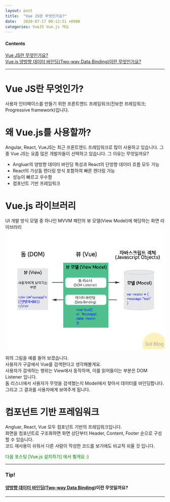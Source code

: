 ```yaml
---
layout: post
title:  "Vue JS란 무엇인가요?"
date:   2020-07-17 00:12:51 +0900
categories: VueJS Vue.js 개요
---
```

#### Contents   
[Vue JS란 무엇인가요?](https://bethbang1004.github.io/vuejs/vue.js/%EA%B0%9C%EC%9A%94/2020/07/16/welcome-to-jekyll.html)      
[Vue.js 양방향 데이터 바인딩(Two-way Data Binding)이란 무엇인가요?](https://bethbang1004.github.io/vuejs/vue.js/%EC%96%91%EB%B0%A9%ED%96%A5_%EB%8D%B0%EC%9D%B4%ED%84%B0_%EB%B0%94%EC%9D%B8%EB%94%A9/2020/07/18/binding-welcome-to-jekyll.html)   
* * *
# Vue JS란 무엇인가?   
사용자 인터페이스를 만들기 위한 프론트엔드 프레임워크(진보한 프레임워크; Progressive framework)입니다.

# 왜 Vue.js를 사용할까?
Angular, React, VueJS는 최근 프론트엔드 프레임워크로 많이 사용하고 있습니다.
그 중 Vue JS는 요즘 많은 개발자들이 선택하고 있습니다. 그 이유는 무엇일까요?
- Angluar의 양방향 데이터 바인딩 특성과 React의 단방향 데이터 흐름 모두 가능
- React의 가상돔 렌더링 방식 포함하여 빠른 렌더링 가능
- 성능이 빠르고 우수함
- 컴포넌트 기반 프레임워크

# Vue.js 라이브러리
UI 개발 방식 모델 중 하나인 MVVM 패턴의 뷰 모델(View Model)에 해당하는 화면 라이브러리
![Alt text](/assets/vueArch01.png "MVVM View Model")

위의 그림을 예를 들어 보겠습니다.   
사용자가 구글에서 Vue를 검색한다고 생각해볼게요.   
사용자가 검색하는 행위는 View에서 동작하며, 이를 읽어들이는 부분은 DOM Listener 입니다.   
돔 리스너에서 사용자가 무엇을 검색했는지 Model에서 찾아서 데이터를 바인딩합니다.   
그리고 그 결과를 사용자에게 보여주게 됩니다.   

# 컴포넌트 기반 프레임워크
Angluar, React, Vue 모두 컴포넌트 기반의 프레임워크입니다.   
화면을 컴포넌트로 구조화하면 화면 상단부터 Header, Content, Footer 순으로 구성할 수 있습니다.   
코드 재사용이 쉬워서 다른 사람이 작성한 코드를 보기에도 비교적 쉬울 것 입니다.

<span style="color:green"> 다음 포스팅 [Vue.js 설치하기] 에서 뵐게요 :) </span>

***
### Tip!
#### [양방향 데이터 바인딩(Two-way Data Binding)]이란 무엇일까요?
[양방향 데이터 바인딩(Two-way Data Binding)]: https://bethbang1004.github.io/vuejs/vue.js/%EC%96%91%EB%B0%A9%ED%96%A5_%EB%8D%B0%EC%9D%B4%ED%84%B0_%EB%B0%94%EC%9D%B8%EB%94%A9/2020/07/18/binding-welcome-to-jekyll.html
***
